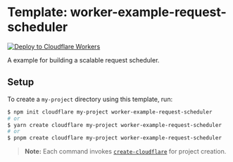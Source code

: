 # Template: worker-example-request-scheduler

[![Deploy to Cloudflare Workers](https://deploy.workers.cloudflare.com/button)](https://deploy.workers.cloudflare.com/?url=https://github.com/cloudflare/templates/tree/main/worker-example-request-scheduler)

A example for building a scalable request scheduler.

## Setup

To create a `my-project` directory using this template, run:

```sh
$ npm init cloudflare my-project worker-example-request-scheduler
# or
$ yarn create cloudflare my-project worker-example-request-scheduler
# or
$ pnpm create cloudflare my-project worker-example-request-scheduler
```

> **Note:** Each command invokes [`create-cloudflare`](https://www.npmjs.com/package/create-cloudflare) for project creation.
